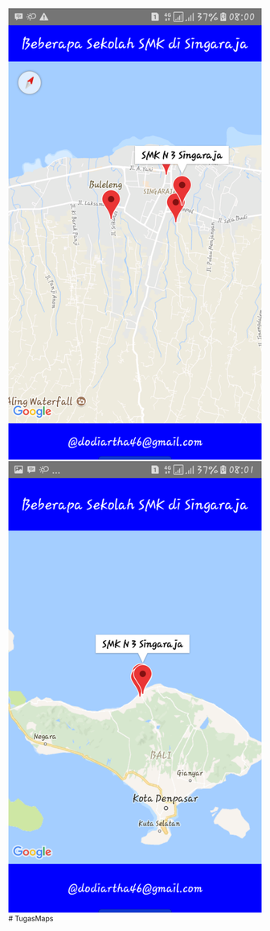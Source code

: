 <img src="https://github.com/dodiartha/TugasMaps/blob/master/Screenshot/Screenshot_20180527-080049.png" width="1025">
<br>
<img src="https://github.com/dodiartha/TugasMaps/blob/master/Screenshot/Screenshot_20180527-080128.png" width="1025">
# TugasMaps
